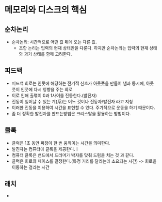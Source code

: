 # 메모리와 디스크의 핵심 

## 순차논리

- 순차논리: 시간적으로 어떤 값 뒤에 오는 다른 값.
    - 조합 논리는 입력의 현재 상태만을 다룬다. 하지만 순차논리는 입력의 현재 상태와 과거 상태를 함께 고려한다.
## 피드백

- 피드백 회로는 인풋에 해당하는 전기적 신호가 아웃풋을 만들어 냄과 동시에, 아웃풋이 인풋에 다시 영향을 주는 회로
- 이로 인해 출렦이 0과 1사이를 진동한다.(발진자)
- 진동이 일어날 수 있는 계(系)는 어느 것이나 진동자/발진자 라고 지칭
- 이러한 진동을 이용하여 시간을 표현할 수 있다. 주기적으로 운동을 하기 때문이다.
- 좀 더 정확한 발진자를 만드는방법은 크리스탈을 활용하는 방법이다.

## 클록

- 클럭은 1초 동안 파장이 한 번 움직이는 시간을 의미한다.
- 발진자는 컴퓨터에 클록을 제공한다.ㅏ
- 컴퓨터 클록은 밴드에서 드러머가 박자를 맞춰 드럼을 치는 것 과 같다. 
- 클럭은 회로의 페이스를 결정한다.(특정 거리를 달리는데 소요되는 시간) -> 회로을 이동하는 걸리는 시간


## 래치

- 